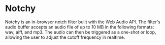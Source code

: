 # Notchy

Notchy is an in-browser notch filter built with the Web Audio API. The filter's audio buffer accepts an audio file of up to 10 MB in the following formats: wav, aiff, and mp3. The audio can then be triggered as a one-shot or loop, allowing the user to adjust the cutoff frequency in realtime.

